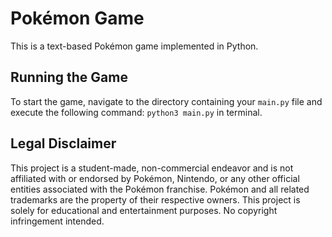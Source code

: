 # Pokémon Game

This is a text-based Pokémon game implemented in Python.

## Running the Game
To start the game, navigate to the directory containing your `main.py` file and execute the following command: `python3 main.py` in terminal.

## Legal Disclaimer

This project is a student-made, non-commercial endeavor and is not affiliated with or endorsed by Pokémon, Nintendo, or any other official entities associated with the Pokémon franchise. Pokémon and all related trademarks are the property of their respective owners. This project is solely for educational and entertainment purposes. No copyright infringement intended.
